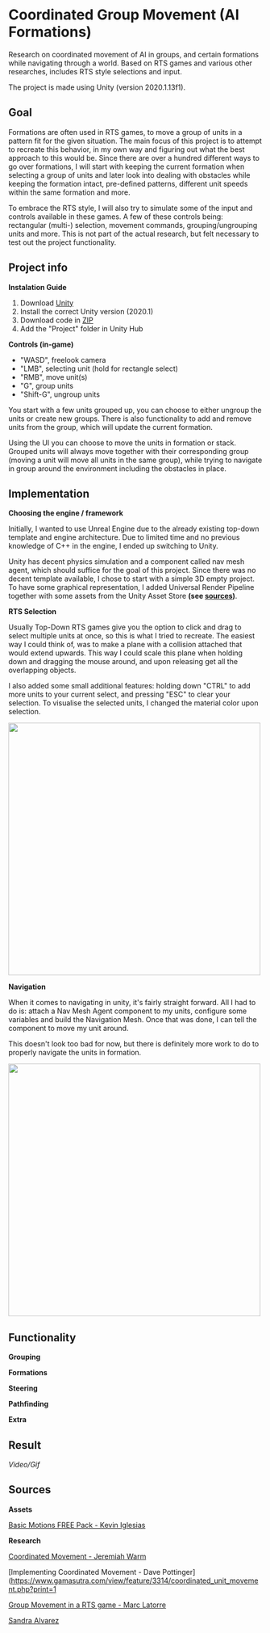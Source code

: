 # Coordinated Group Movement (AI Formations)

Research on coordinated movement of AI in groups, and certain formations while navigating through a world. Based on RTS games and various other researches, includes RTS style selections and input. 

The project is made using Unity (version 2020.1.13f1).

## Goal

Formations are often used in RTS games, to move a group of units in a pattern fit for the given situation. The main focus of this project is to attempt to recreate this behavior, in my own way and figuring out what the best approach to this would be. Since there are over a hundred different ways to go over formations, I will start with keeping the current formation when selecting a group of units and later look into dealing with obstacles while keeping the formation intact, pre-defined patterns, different unit speeds within the same formation and more. 

To embrace the RTS style, I will also try to simulate some of the input and controls available in these games. A few of these controls being: rectangular (multi-) selection, movement commands, grouping/ungrouping units and more. This is not part of the actual research, but felt necessary to test out the project functionality.

## Project info

**Instalation Guide**
1. Download [Unity](https://unity.com/)
2. Install the correct Unity version (2020.1)
3. Download code in [ZIP](https://github.com/MrEezeh/AI-Formations/archive/main.zip)
4. Add the "Project" folder in Unity Hub

**Controls (in-game)**
- "WASD", freelook camera
- "LMB", selecting unit (hold for rectangle select)
- "RMB", move unit(s)
- "G", group units
- "Shift-G", ungroup units

You start with a few units grouped up, you can choose to either ungroup the units or create new groups.
There is also functionality to add and remove units from the group, which will update the current formation.

Using the UI you can choose to move the units in formation or stack.
Grouped units will always move together with their corresponding group (moving a unit will move all units in the same group), while trying to navigate in group around the environment including the obstacles in place.

## Implementation

**Choosing the engine / framework**

Initially, I wanted to use Unreal Engine due to the already existing top-down template and engine architecture. Due to limited time and no previous knowledge of C++ in the engine, I ended up switching to Unity. 

Unity has decent physics simulation and a component called nav mesh agent, which should suffice for the goal of this project. Since there was no decent template available, I chose to start with a simple 3D empty project. To have some graphical representation, I added Universal Render Pipeline together with some assets from the Unity Asset Store **(see [sources](https://github.com/MrEezeh/AI-Formations#sources))**.

**RTS Selection**

Usually Top-Down RTS games give you the option to click and drag to select multiple units at once, so this is what I tried to recreate. The easiest way I could think of, was to make a plane with a collision attached that would extend upwards. This way I could scale this plane when holding down and dragging the mouse around, and upon releasing get all the overlapping objects.

I also added some small additional features: holding down "CTRL" to add more units to your current select, and pressing "ESC" to clear your selection. To visualise the selected units, I changed the material color upon selection.

<img src="https://github.com/MrEezeh/AI-Formations/blob/main/Gifs/rts-selection.gif" width="500" />

**Navigation**

When it comes to navigating in unity, it's fairly straight forward. All I had to do is: attach a Nav Mesh Agent component to my units, configure some variables and build the Navigation Mesh. Once that was done, I can tell the component to move my unit around.

This doesn't look too bad for now, but there is definitely more work to do to properly navigate the units in formation.

<img src="https://github.com/MrEezeh/AI-Formations/blob/main/Gifs/navigation.gif" width="500" />

## Functionality

**Grouping**

**Formations**

**Steering**

**Pathfinding**

**Extra**

## Result

*Video/Gif*

## Sources

**Assets**

[Basic Motions FREE Pack - Kevin Iglesias](https://assetstore.unity.com/packages/3d/animations/basic-motions-free-pack-154271)

**Research**

[Coordinated Movement - Jeremiah Warm](http://www.jeremiahwarm.com/coordinated-movement.php)

[Implementing Coordinated Movement - Dave Pottinger](https://www.gamasutra.com/view/feature/3314/coordinated_unit_movement.php?print=1

[Group Movement in a RTS game - Marc Latorre](https://marclafr.github.io/Research-Group-Movement-RTS-/)

[Sandra Alvarez](https://sandruski.github.io/RTS-Group-Movement/)
